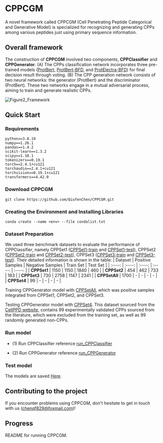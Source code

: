 # CPPCGM
A novel framework called CPPCGM (Cell Penetrating Peptide Categorical and Generative Model) is specialized for recognizing and generating CPPs among various peptides just using primary sequence information. 

## Overall framework
The construction of **CPPCGM** involved two components, **CPPClassifier** and **CPPGenerator**. (A) The CPPs classification network incorporates three pre-trained models ([ProtBert](https://huggingface.co/Rostlab/prot_bert), [ProtBert-BFD](https://huggingface.co/Rostlab/prot_bert_bfd), and [ProtElectra-BFD](https://huggingface.co/Rostlab/prot_electra_discriminator_bfd)) for final decision result through voting. (B) The CPP generation network consists of two neural networks: the generator (ProtBert) and the discriminator (ProtBert). These two networks engage in a mutual adversarial process, aiming to train and generate realistic CPPs.

![Figure2_Framework](https://github.com/user-attachments/assets/3f5979e3-beff-41d1-bffd-8f5de3a3590c)

## Quick Start
### Requirements
```
python==3.8.19
numpy==1.26.1
pandas==1.4.2
scikit-learn==1.3.2
scipy==1.10.1
tokenizers==0.19.1
torch==2.4.1+cu121  
torchaudio==2.4.1+cu121  
torchvision==0.19.1+cu121
transformers==4.42.0
```

### Download CPPCGM
```
git clone https://github.com/QiufenChen/CPPCGM.git
```

### Creating the Environment and Installing Libraries 
```
conda create --name <env> --file condalist.txt
```

### Dataset Preparation
We used three benchmark datasets to evaluate the performance of CPPClassifier, namely CPPSet1 ([CPPSet1-train](https://github.com/QiufenChen/CPPCGM/blob/main/dataset/CPPSet1-train.csv) and [CPPSet1-test](https://github.com/QiufenChen/CPPCGM/blob/main/dataset/CPPSet1-test.csv)), CPPSet2 ([CPPSet2-train](https://github.com/QiufenChen/CPPCGM/blob/main/dataset/CPPSet2-train.csv) and [CPPSet2-test](https://github.com/QiufenChen/CPPCGM/blob/main/dataset/CPPSet2-test.csv)), CPPSet3 ([CPPSet3-train](https://github.com/QiufenChen/CPPCGM/blob/main/dataset/CPPSet3-train.csv) and [CPPSet3-test](https://github.com/QiufenChen/CPPCGM/blob/main/dataset/CPPSet3-test.csv)). Their detailed information is shown in the table:
|  Dataset | Positive Samples | Negative Samples | Train Set | Test Set |
| :----: | :----: | :----: | :----: | :----: |
| **CPPSet1** | 1150 | 1150 |  1840    | 460 |
| **CPPSet2** | 454 | 462 |  733 | 183 |
| **CPPSet3** | 730 | 2758 | 1147 | 2341 |
| **CPPSetAll** | 1700 | - | - | - | - |
| **CPPSet4** | 99 | - | - | - | - |

Training CPPGenerator model with [CPPSetAll](https://github.com/QiufenChen/CPPCGM/blob/main/dataset/CPPSetAll.csv), which was positive samples integrated from CPPSet1, CPPSet2, and CPPSet3.

Testing CPPGenerator model with [CPPSet4](https://github.com/QiufenChen/CPPCGM/blob/main/dataset/CPPSet4.txt). This dataset sourced from the [CellPPD website](https://webs.iiitd.edu.in/raghava/cellppd/dataset.php), contains 99 experimentally validated CPPs sourced from the literature, which were excluded from the training set, as well as 99 randomly generated non-CPPs.
### Run model
- (1) Run CPPClassifier reference [run_CPPClassifier](https://github.com/QiufenChen/CPPCGM/blob/main/CPPClassifier/run_CPPClassifier.md)

- (2) Run CPPGenerator reference [run_CPPGenerator](https://github.com/QiufenChen/CPPCGM/blob/main/CPPGenerator/run_CPPGenerator.md)
### Test model
The models are saved [Here](https://drive.google.com/drive/folders/19NOMd5v2z8atrNn5D0zq29Rw2hSVUe5W?usp=drive_link).
## Contributing to the project
If you encounter problems using CPPCGM, don't hesitate to get in touch with us (chenqf829@foxmail.com)!

## Progress
README for running CPPCGM.
